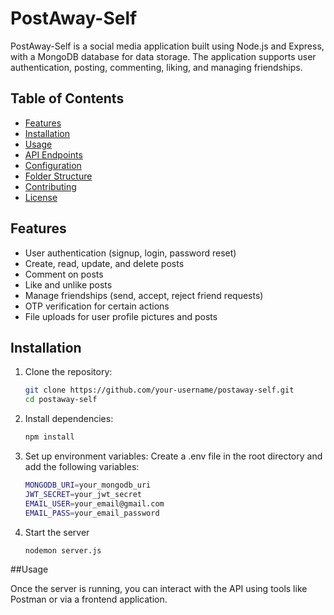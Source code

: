 # PostAway-Self

PostAway-Self is a social media application built using Node.js and Express, with a MongoDB database for data storage. The application supports user authentication, posting, commenting, liking, and managing friendships.

## Table of Contents

- [Features](#features)
- [Installation](#installation)
- [Usage](#usage)
- [API Endpoints](#api-endpoints)
- [Configuration](#configuration)
- [Folder Structure](#folder-structure)
- [Contributing](#contributing)
- [License](#license)

## Features

- User authentication (signup, login, password reset)
- Create, read, update, and delete posts
- Comment on posts
- Like and unlike posts
- Manage friendships (send, accept, reject friend requests)
- OTP verification for certain actions
- File uploads for user profile pictures and posts

## Installation

1. Clone the repository:

   ```bash
   git clone https://github.com/your-username/postaway-self.git
   cd postaway-self

   ```


2. Install dependencies:
   ```bash
   npm install
   ```


3. Set up environment variables:
   Create a .env file in the root directory and add the following variables:
    ```bash
    MONGODB_URI=your_mongodb_uri
    JWT_SECRET=your_jwt_secret
    EMAIL_USER=your_email@gmail.com
    EMAIL_PASS=your_email_password

   ```   


4. Start the server
    ```bash
    nodemon server.js
    ```


##Usage

Once the server is running, you can interact with the API using tools like Postman or via a frontend application.

